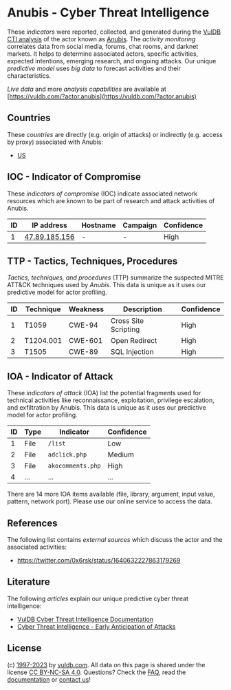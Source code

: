 # Anubis - Cyber Threat Intelligence

These _indicators_ were reported, collected, and generated during the [VulDB CTI analysis](https://vuldb.com/?kb.cti) of the actor known as [Anubis](https://vuldb.com/?actor.anubis). The _activity monitoring_ correlates data from social media, forums, chat rooms, and darknet markets. It helps to determine associated actors, specific activities, expected intentions, emerging research, and ongoing attacks. Our unique _predictive model_ uses _big data_ to forecast activities and their characteristics.

_Live data_ and more _analysis capabilities_ are available at [https://vuldb.com/?actor.anubis](https://vuldb.com/?actor.anubis)

## Countries

These _countries_ are directly (e.g. origin of attacks) or indirectly (e.g. access by proxy) associated with Anubis:

* [US](https://vuldb.com/?country.us)

## IOC - Indicator of Compromise

These _indicators of compromise_ (IOC) indicate associated network resources which are known to be part of research and attack activities of Anubis.

ID | IP address | Hostname | Campaign | Confidence
-- | ---------- | -------- | -------- | ----------
1 | [47.89.185.156](https://vuldb.com/?ip.47.89.185.156) | - | - | High

## TTP - Tactics, Techniques, Procedures

_Tactics, techniques, and procedures_ (TTP) summarize the suspected MITRE ATT&CK techniques used by _Anubis_. This data is unique as it uses our predictive model for actor profiling.

ID | Technique | Weakness | Description | Confidence
-- | --------- | -------- | ----------- | ----------
1 | T1059 | CWE-94 | Cross Site Scripting | High
2 | T1204.001 | CWE-601 | Open Redirect | High
3 | T1505 | CWE-89 | SQL Injection | High

## IOA - Indicator of Attack

These _indicators of attack_ (IOA) list the potential fragments used for technical activities like reconnaissance, exploitation, privilege escalation, and exfiltration by Anubis. This data is unique as it uses our predictive model for actor profiling.

ID | Type | Indicator | Confidence
-- | ---- | --------- | ----------
1 | File | `/list` | Low
2 | File | `adclick.php` | Medium
3 | File | `akocomments.php` | High
4 | ... | ... | ...

There are 14 more IOA items available (file, library, argument, input value, pattern, network port). Please use our online service to access the data.

## References

The following list contains _external sources_ which discuss the actor and the associated activities:

* https://twitter.com/0x6rsk/status/1640632227863179269

## Literature

The following _articles_ explain our unique predictive cyber threat intelligence:

* [VulDB Cyber Threat Intelligence Documentation](https://vuldb.com/?kb.cti)
* [Cyber Threat Intelligence - Early Anticipation of Attacks](https://www.scip.ch/en/?labs.20201022)

## License

(c) [1997-2023](https://vuldb.com/?kb.changelog) by [vuldb.com](https://vuldb.com/?kb.about). All data on this page is shared under the license [CC BY-NC-SA 4.0](https://creativecommons.org/licenses/by-nc-sa/4.0/). Questions? Check the [FAQ](https://vuldb.com/?kb.faq), read the [documentation](https://vuldb.com/?kb) or [contact us](https://vuldb.com/?contact)!
